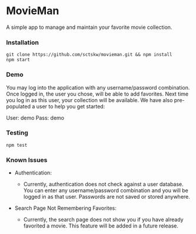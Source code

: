 MovieMan
========

A simple app to manage and maintain your favorite movie collection.


### Installation
```
git clone https://github.com/sctskw/movieman.git && npm install
npm start
```

### Demo

You may log into the application with any username/password combination. Once logged in, the user you chose, will be able to add favorites. Next time you log in as this user, your collection will be available. We have also pre-populated a user to help you get started:

User: demo
Pass: demo

### Testing
```
npm test
```


### Known Issues
- Authentication:
    - Currently, authentication does not check against a user database. You can enter any username/password combination and you will be logged in as that user. Passwords are not saved or stored anywhere.

- Search Page Not Remembering Favorites:
    - Currently, the search page does not show you if you have already favorited a movie. This feature will be added in a future release.
